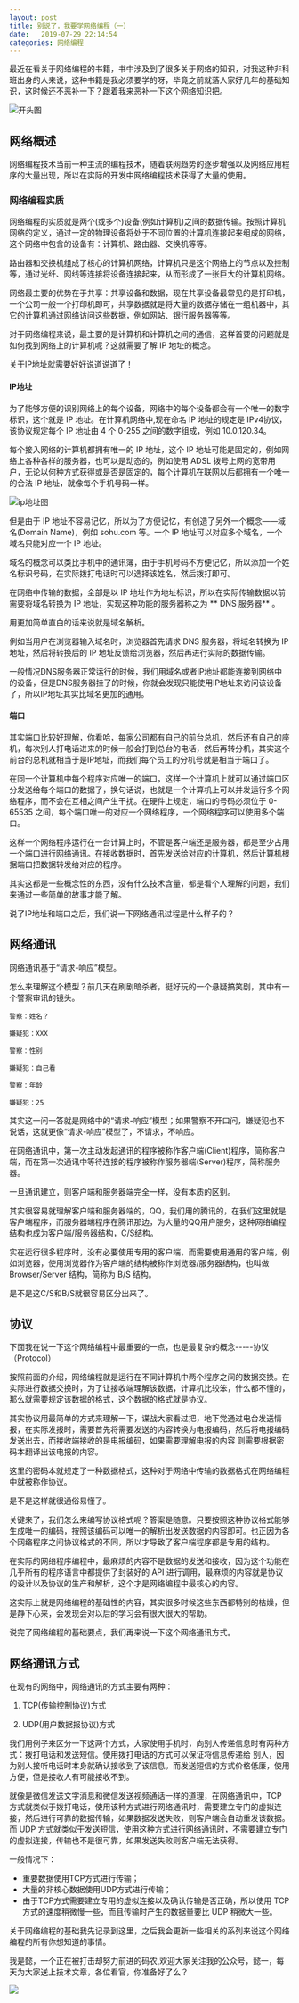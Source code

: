```yaml
---
layout: post
title: 别说了，我要学网络编程（一）
date:   2019-07-29 22:14:54
categories: 网络编程
---
```


最近在看关于网络编程的书籍，书中涉及到了很多关于网络的知识，对我这种非科班出身的人来说，这种书籍是我必须要学的呀，毕竟之前就落人家好几年的基础知识，这时候还不恶补一下？跟着我来恶补一下这个网络知识把。






![开头图](http://www.justdojava.com//assets/images/2019/java/image_yi/07_25/1.jpg)

## 网络概述

网络编程技术当前一种主流的编程技术，随着联网趋势的逐步增强以及网络应用程序的大量出现，所以在实际的开发中网络编程技术获得了大量的使用。

### 网络编程实质

网络编程的实质就是两个(或多个)设备(例如计算机)之间的数据传输。按照计算机网络的定义，通过一定的物理设备将处于不同位置的计算机连接起来组成的网络，这个网络中包含的设备有：计算机、路由器、交换机等等。

路由器和交换机组成了核心的计算机网络，计算机只是这个网络上的节点以及控制等，通过光纤、网线等连接将设备连接起来，从而形成了一张巨大的计算机网络。

网络最主要的优势在于共享：共享设备和数据，现在共享设备最常见的是打印机，一个公司一般一个打印机即可，共享数据就是将大量的数据存储在一组机器中，其它的计算机通过网络访问这些数据，例如网站、银行服务器等等。

对于网络编程来说，最主要的是计算机和计算机之间的通信，这样首要的问题就是如何找到网络上的计算机呢？这就需要了解 IP 地址的概念。

关于IP地址就需要好好说道说道了！

#### IP地址

为了能够方便的识别网络上的每个设备，网络中的每个设备都会有一个唯一的数字标识，这个就是 IP 地址。在计算机网络中,现在命名 IP 地址的规定是 IPv4协议，该协议规定每个 IP 地址由 4 个 0-255 之间的数字组成，例如 10.0.120.34。

每个接入网络的计算机都拥有唯一的 IP 地址，这个 IP 地址可能是固定的，例如网络上各种各样的服务器，也可以是动态的，例如使用 ADSL 拨号上网的宽带用户，无论以何种方式获得或是否是固定的，每个计算机在联网以后都拥有一个唯一的合法 IP 地址，就像每个手机号码一样。

![ip地址图](http://www.justdojava.com//assets/images/2019/java/image_yi/07_25/2.jpg)

但是由于 IP 地址不容易记忆，所以为了方便记忆，有创造了另外一个概念——域名(Domain Name)，例如 sohu.com 等。一个 IP 地址可以对应多个域名，一个域名只能对应一个 IP 地址。

域名的概念可以类比手机中的通讯簿，由于手机号码不方便记忆，所以添加一个姓名标识号码，在实际拨打电话时可以选择该姓名，然后拨打即可。

在网络中传输的数据，全部是以 IP 地址作为地址标识，所以在实际传输数据以前需要将域名转换为 IP 地址，实现这种功能的服务器称之为 ** DNS 服务器** 。

用更加简单直白的话来说就是域名解析。

例如当用户在浏览器输入域名时，浏览器首先请求 DNS 服务器，将域名转换为 IP 地址，然后将转换后的 IP 地址反馈给浏览器，然后再进行实际的数据传输。

一般情况DNS服务器正常运行的时候，我们用域名或者IP地址都能连接到网络中的设备，但是DNS服务器挂了的时候，你就会发现只能使用IP地址来访问该设备了，所以IP地址其实比域名更加的通用。

#### 端口

其实端口比较好理解，你看哈，每家公司都有自己的前台总机，然后还有自己的座机，每次别人打电话进来的时候一般会打到总台的电话，然后再转分机，其实这个前台的总机就相当于是IP地址，而我们每个员工的分机号就是相当于端口了。

在同一个计算机中每个程序对应唯一的端口，这样一个计算机上就可以通过端口区分发送给每个端口的数据了，换句话说，也就是一个计算机上可以并发运行多个网络程序，而不会在互相之间产生干扰。在硬件上规定，端口的号码必须位于 0-65535 之间，每个端口唯一的对应一个网络程序，一个网络程序可以使用多个端口。

这样一个网络程序运行在一台计算上时，不管是客户端还是服务器，都是至少占用一个端口进行网络通讯。在接收数据时，首先发送给对应的计算机，然后计算机根据端口把数据转发给对应的程序。

其实这都是一些概念性的东西，没有什么技术含量，都是看个人理解的问题，我们来通过一些简单的故事才能了解。

说了IP地址和端口之后，我们说一下网络通讯过程是什么样子的？

## 网络通讯

网络通讯基于“请求-响应”模型。

怎么来理解这个模型？前几天在刷剧暗杀者，挺好玩的一个悬疑搞笑剧，其中有一个警察审讯的镜头。

```
警察：姓名？

嫌疑犯：XXX

警察：性别

嫌疑犯：自己看

警察：年龄

嫌疑犯：25

```
其实这一问一答就是网络中的“请求-响应”模型；如果警察不开口问，嫌疑犯也不说话，这就更像“请求-响应”模型了，不请求，不响应。

在网络通讯中，第一次主动发起通讯的程序被称作客户端(Client)程序，简称客户端，而在第一次通讯中等待连接的程序被称作服务器端(Server)程序，简称服务器。

一旦通讯建立，则客户端和服务器端完全一样，没有本质的区别。

其实很容易就理解客户端和服务器端的，QQ，我们用的腾讯的，在我们这里就是客户端程序，而服务器端程序在腾讯那边，为大量的QQ用户服务，这种网络编程结构也成为客户端/服务器结构，C/S结构。

实在运行很多程序时，没有必要使用专用的客户端，而需要使用通用的客户端，例如浏览器，使用浏览器作为客户端的结构被称作浏览器/服务器结构，也叫做 Browser/Server 结构，简称为 B/S 结构。

是不是这C/S和B/S就很容易区分出来了。

## 协议

下面我在说一下这个网络编程中最重要的一点，也是最复杂的概念-----协议（Protocol）

按照前面的介绍，网络编程就是运行在不同计算机中两个程序之间的数据交换。在实际进行数据交换时，为了让接收端理解该数据，计算机比较笨，什么都不懂的，那么就需要规定该数据的格式，这个数据的格式就是协议。

其实协议用最简单的方式来理解一下，谍战大家看过把，地下党通过电台发送情报，在实际发报时，需要首先将需要发送的内容转换为电报编码，然后将电报编码发送出去，而接收端接收的是电报编码，如果需要理解电报的内容 则需要根据密码本翻译出该电报的内容。

这里的密码本就规定了一种数据格式，这种对于网络中传输的数据格式在网络编程中就被称作协议。

是不是这样就很通俗易懂了。

关键来了，我们怎么来编写协议格式呢？答案是随意。只要按照这种协议格式能够生成唯一的编码，按照该编码可以唯一的解析出发送数据的内容即可。也正因为各个网络程序之间协议格式的不同，所以才导致了客户端程序都是专用的结构。

在实际的网络程序编程中，最麻烦的内容不是数据的发送和接收，因为这个功能在几乎所有的程序语言中都提供了封装好的 API 进行调用，最麻烦的内容就是协议的设计以及协议的生产和解析，这个才是网络编程中最核心的内容。

这实际上就是网络编程的基础性的内容，其实很多时候这些东西都特别的枯燥，但是静下心来，会发现会对以后的学习会有很大很大的帮助。

说完了网络编程的基础要点，我们再来说一下这个网络通讯方式。

## 网络通讯方式

在现有的网络中，网络通讯的方式主要有两种：

1. TCP(传输控制协议)方式 

2. UDP(用户数据报协议)方式 

我们用例子来区分一下这两个方式，大家使用手机时，向别人传递信息时有两种方式：拨打电话和发送短信。使用拨打电话的方式可以保证将信息传递给 别人，因为别人接听电话时本身就确认接收到了该信息。而发送短信的方式价格低廉，使用方便，但是接收人有可能接收不到。

就像是微信发送文字消息和微信发送视频通话一样的道理，在网络通讯中，TCP 方式就类似于拨打电话，使用该种方式进行网络通讯时，需要建立专门的虚拟连接，然后进行可靠的数据传输，如果数据发送失败，则客户端会自动重发该数据。而 UDP 方式就类似于发送短信，使用这种方式进行网络通讯时，不需要建立专门的虚拟连接，传输也不是很可靠，如果发送失败则客户端无法获得。

一般情况下：

- 重要数据使用TCP方式进行传输；
- 大量的非核心数据使用UDP方式进行传输；
- 由于TCP方式需要建立专用的虚拟连接以及确认传输是否正确，所以使用 TCP 方式的速度稍微慢一些，而且传输时产生的数据量要比 UDP 稍微大一些。

关于网络编程的基础我先记录到这里，之后我会更新一些相关的系列来说这个网络编程的所有你想知道的事情。

我是懿，一个正在被打击却努力前进的码农,欢迎大家关注我的公众号，懿一，每天为大家送上技术文章，各位看官，你准备好了么？

![](http://www.chuyikeji.cn/image/yi.jpg)
